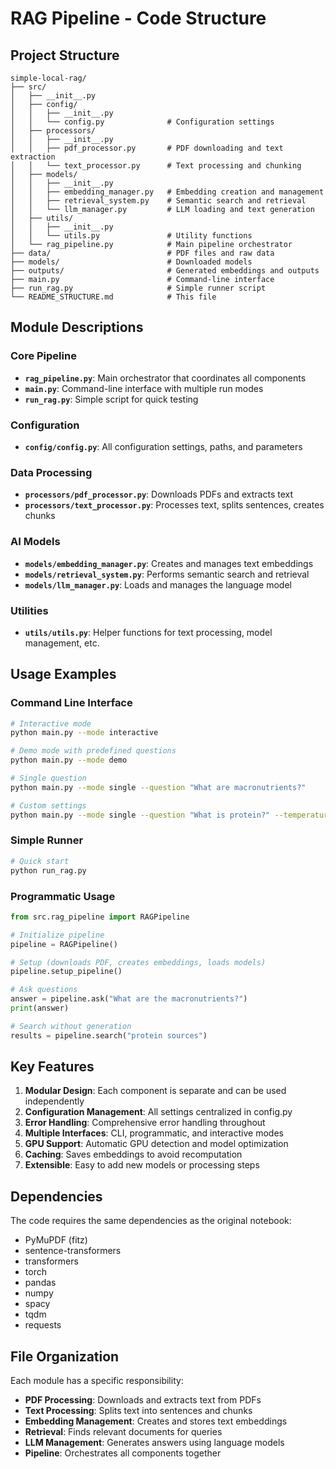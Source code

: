# RAG Pipeline - Code Structure

## Project Structure

```
simple-local-rag/
├── src/
│   ├── __init__.py
│   ├── config/
│   │   ├── __init__.py
│   │   └── config.py              # Configuration settings
│   ├── processors/
│   │   ├── __init__.py
│   │   ├── pdf_processor.py       # PDF downloading and text extraction
│   │   └── text_processor.py      # Text processing and chunking
│   ├── models/
│   │   ├── __init__.py
│   │   ├── embedding_manager.py   # Embedding creation and management
│   │   ├── retrieval_system.py    # Semantic search and retrieval
│   │   └── llm_manager.py         # LLM loading and text generation
│   ├── utils/
│   │   ├── __init__.py
│   │   └── utils.py               # Utility functions
│   └── rag_pipeline.py            # Main pipeline orchestrator
├── data/                          # PDF files and raw data
├── models/                        # Downloaded models
├── outputs/                       # Generated embeddings and outputs
├── main.py                        # Command-line interface
├── run_rag.py                     # Simple runner script
└── README_STRUCTURE.md            # This file
```

## Module Descriptions

### Core Pipeline
- **`rag_pipeline.py`**: Main orchestrator that coordinates all components
- **`main.py`**: Command-line interface with multiple run modes
- **`run_rag.py`**: Simple script for quick testing

### Configuration
- **`config/config.py`**: All configuration settings, paths, and parameters

### Data Processing
- **`processors/pdf_processor.py`**: Downloads PDFs and extracts text
- **`processors/text_processor.py`**: Processes text, splits sentences, creates chunks

### AI Models
- **`models/embedding_manager.py`**: Creates and manages text embeddings
- **`models/retrieval_system.py`**: Performs semantic search and retrieval
- **`models/llm_manager.py`**: Loads and manages the language model

### Utilities
- **`utils/utils.py`**: Helper functions for text processing, model management, etc.

## Usage Examples

### Command Line Interface
```bash
# Interactive mode
python main.py --mode interactive

# Demo mode with predefined questions
python main.py --mode demo

# Single question
python main.py --mode single --question "What are macronutrients?"

# Custom settings
python main.py --mode single --question "What is protein?" --temperature 0.5 --max-tokens 512
```

### Simple Runner
```bash
# Quick start
python run_rag.py
```

### Programmatic Usage
```python
from src.rag_pipeline import RAGPipeline

# Initialize pipeline
pipeline = RAGPipeline()

# Setup (downloads PDF, creates embeddings, loads models)
pipeline.setup_pipeline()

# Ask questions
answer = pipeline.ask("What are the macronutrients?")
print(answer)

# Search without generation
results = pipeline.search("protein sources")
```

## Key Features

1. **Modular Design**: Each component is separate and can be used independently
2. **Configuration Management**: All settings centralized in config.py
3. **Error Handling**: Comprehensive error handling throughout
4. **Multiple Interfaces**: CLI, programmatic, and interactive modes
5. **GPU Support**: Automatic GPU detection and model optimization
6. **Caching**: Saves embeddings to avoid recomputation
7. **Extensible**: Easy to add new models or processing steps

## Dependencies

The code requires the same dependencies as the original notebook:
- PyMuPDF (fitz)
- sentence-transformers
- transformers
- torch
- pandas
- numpy
- spacy
- tqdm
- requests

## File Organization

Each module has a specific responsibility:
- **PDF Processing**: Downloads and extracts text from PDFs
- **Text Processing**: Splits text into sentences and chunks
- **Embedding Management**: Creates and stores text embeddings
- **Retrieval**: Finds relevant documents for queries
- **LLM Management**: Generates answers using language models
- **Pipeline**: Orchestrates all components together
